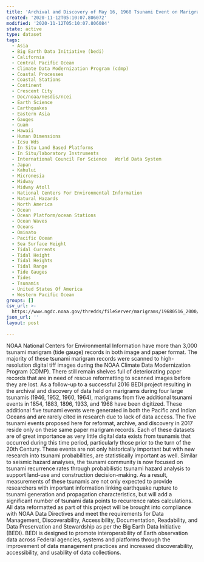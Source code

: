 ```yaml
---
title: 'Archival and Discovery of May 16, 1968 Tsunami Event on Marigrams'
created: '2020-11-12T05:10:07.806072'
modified: '2020-11-12T05:10:07.806084'
state: active
type: dataset
tags:
  - Asia
  - Big Earth Data Initiative (bedi)
  - California
  - Central Pacific Ocean
  - Climate Data Modernization Program (cdmp)
  - Coastal Processes
  - Coastal Stations
  - Continent
  - Crescent City
  - Doc/noaa/nesdis/ncei
  - Earth Science
  - Earthquakes
  - Eastern Asia
  - Gauges
  - Guam
  - Hawaii
  - Human Dimensions
  - Icsu Wds
  - In Situ Land Based Platforms
  - In Situ/laboratory Instruments
  - International Council For Science   World Data System
  - Japan
  - Kahului
  - Micronesia
  - Midway
  - Midway Atoll
  - National Centers For Environmental Information
  - Natural Hazards
  - North America
  - Ocean
  - Ocean Platform/ocean Stations
  - Ocean Waves
  - Oceans
  - Ominato
  - Pacific Ocean
  - Sea Surface Height
  - Tidal Currents
  - Tidal Height
  - Tidal Heights
  - Tidal Range
  - Tide Gauges
  - Tides
  - Tsunamis
  - United States Of America
  - Western Pacific Ocean
groups: []
csv_url: >-
  https://www.ngdc.noaa.gov/thredds/fileServer/marigrams/19680516_2000/digitized/omin_19680516.csv.gz
json_url: ''
layout: post

---
```

NOAA National Centers for Environmental Information have more than 3,000 tsunami marigram (tide gauge) records in both image and paper format. The majority of these tsunami marigram records were scanned to high-resolution digital tiff images during the NOAA Climate Data Modernization Program (CDMP). There still remain shelves full of deteriorating paper records that are in need of rescue reformatting to scanned images before they are lost.  As a follow-up to a successful 2016 BEDI project resulting in the archival and discovery of data held on marigrams during four large tsunamis (1946, 1952, 1960, 1964), marigrams from five additional tsunami events in 1854, 1883, 1896, 1933, and 1968 have been digitized. These additional five tsunami events were generated in both the Pacific and Indian Oceans and are rarely cited in research due to lack of data access.  The five tsunami events proposed here for reformat, archive, and discovery in 2017 reside only on these same paper marigram records. Each of these datasets are of great importance as very little digital data exists from tsunamis that occurred during this time period, particularly those prior to the turn of the 20th Century. These events are not only historically important but with new research into tsunami probabilities, are statistically important as well. Similar to seismic hazard analyses, the tsunami community is now focused on tsunami recurrence rates through probabilistic tsunami hazard analysis to support land-use and construction decision-making. As a result, measurements of these tsunamis are not only expected to provide researchers with important information linking earthquake rupture to tsunami generation and propagation characteristics, but will add a significant number of tsunami data points to recurrence rates calculations.  All data reformatted as part of this project will be brought into compliance with NOAA Data Directives and meet the requirements for Data Management, Discoverability, Accessibility, Documentation, Readability, and Data Preservation and Stewardship as per the Big Earth Data Initiative (BEDI). BEDI is designed to promote interoperability of Earth observation data across Federal agencies, systems and platforms through the improvement of data management practices and increased discoverability, accessibility, and usability of data collections.
